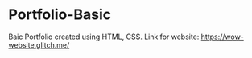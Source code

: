 # Portfolio-Basic
Baic Portfolio created using HTML, CSS.
Link for website:
https://wow-website.glitch.me/
